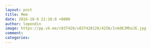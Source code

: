```yaml
--- 
layout: post 
title: Mem 
date: 2016-10-9 21:16:8 +0000 
author: lependin 
image: https://pp.vk.me/c837428/v837428128/4256/Iv6dKJMhoJE.jpg
comment: 
categories: 
---
```

